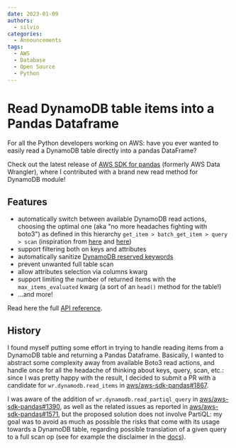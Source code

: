 ```yaml
---
date: 2023-01-09
authors:
  - silvio
categories:
  - Announcements
tags:
  - AWS
  - Database
  - Open Source
  - Python
---
```


# Read DynamoDB table items into a Pandas Dataframe

For all the Python developers working on AWS: have you ever wanted to easily read a DynamoDB table directly into a pandas DataFrame?

Check out the latest release of [AWS SDK for pandas](https://github.com/aws/aws-sdk-pandas/releases/tag/2.19.0) (formerly AWS Data Wrangler), where I contributed with a brand new read method for DynamoDB module!

<!-- more -->

## Features

- automatically switch between available DynamoDB read actions, choosing the optimal one (aka "no more headaches fighting with boto3") as defined in this hierarchy `get_item > batch_get_item > query > scan` (inspiration from [here](https://dynobase.dev/dynamodb-scan-vs-query/) and [here](https://github.com/bykka/dynamoit))
- support filtering both on keys and attributes
- automatically sanitize [DynamoDB reserved keywords](https://docs.aws.amazon.com/amazondynamodb/latest/developerguide/ReservedWords.html)
- prevent unwanted full table scan
- allow attributes selection via columns kwarg
- support limiting the number of returned items with the `max_items_evaluated` kwarg (a sort of an `head()` method for the table!)
- ...and more!

Read here the full [API reference](https://aws-sdk-pandas.readthedocs.io/en/stable/stubs/awswrangler.dynamodb.read_items.html#awswrangler.dynamodb.read_items).

## History

I found myself putting some effort in trying to handle reading items from a DynamoDB table and returning a Pandas Dataframe. Basically, I wanted to abstract some complexity away from available Boto3 read actions, and handle once for all the headache of thinking about keys, query, scan, etc.: since I was pretty happy with the result, I decided to submit a PR with a candidate for `wr.dynamodb.read_items` in [aws/aws-sdk-pandas#1867](https://github.com/aws/aws-sdk-pandas/issues/1867).

I was aware of the addition of `wr.dynamodb.read_partiql_query` in [aws/aws-sdk-pandas#1390](https://github.com/aws/aws-sdk-pandas/pull/1390), as well as the related issues as reported in [aws/aws-sdk-pandas#1571](https://github.com/aws/aws-sdk-pandas/issues/1571), but the proposed solution does not involve PartiQL: my goal was to avoid as much as possible the risks that come with its usage towards a DynamoDB table, regarding possible translation of a given query to a full scan op (see for example the disclaimer in the [docs](https://docs.aws.amazon.com/amazondynamodb/latest/developerguide/ql-reference.select.html)).
